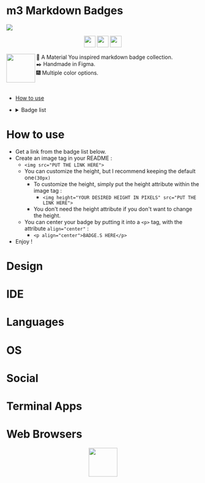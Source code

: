 # m3 Markdown Badges
<img src="https://pictshare.net/4hjgj1.png">

<p align="center">
  <img height="30px" src="https://ziadoua.github.io/m3-Markdown-Badges/badges/Markdown/markdown1.svg">
  <img height="30px" src="https://ziadoua.github.io/m3-Markdown-Badges/badges/HTML/html2.svg">
  <img height="30px" src="https://ziadoua.github.io/m3-Markdown-Badges/badges/CSS/css2.svg">
</p>

<img align="left" height="75px" src="https://pictshare.net/9nezj5.png">
🏅 A Material You inspired markdown badge collection.
<br>
✒️ Handmade in Figma.
<br>
🎆 Multiple color options.

<br>
<br>
<br>

- [How to use](#how-to-use)
- <details><summary>Badge list</summary>

  - Static badges
    - [Design](#design)
    - [IDE](#ide)
    - [Languages](#languages)
    - [OS](#os)
    - [Social](#social)
    - [Terminal Apps](#terminal-apps)
    - [Web Browsers](#web-browsers)

</details>

# How to use

- Get a link from the badge list below.
- Create an image tag in your README :
  - `<img src="PUT THE LINK HERE">`
  - You can customize the height, but I recommend keeping the default one`(30px)`
    - To customize the height, simply put the height attribute within the image tag :
      - `<img height="YOUR DESIRED HEIGHT IN PIXELS" src="PUT THE LINK HERE">`
    - You don't need the height attribute if you don't want to change the height.
  - You can center your badge by putting it into a `<p>` tag, with the attribute `align="center"` :
    - `<p align="center">BADGE.S HERE</p>`
- Enjoy !

# Design
# IDE
# Languages
# OS
# Social
# Terminal Apps
# Web Browsers

<p align="center">
  <a href="https://github.com/ziadOUA">
    <img align="center" height="75px" src="https://pictshare.net/4jwzdi.png">
  </a>
</p>
